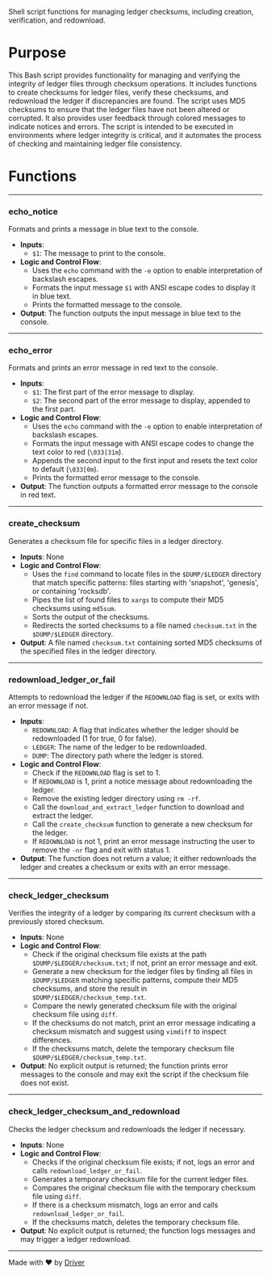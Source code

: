 <!--------------------------------------------------------------------------------->
<!-- IMPORTANT: This file is auto-generated by Driver (https://driver.ai). -------->
<!-- Manual edits may be overwritten on future commits. --------------------------->
<!--------------------------------------------------------------------------------->

Shell script functions for managing ledger checksums, including creation, verification, and redownload.

# Purpose
This Bash script provides functionality for managing and verifying the integrity of ledger files through checksum operations. It includes functions to create checksums for ledger files, verify these checksums, and redownload the ledger if discrepancies are found. The script uses MD5 checksums to ensure that the ledger files have not been altered or corrupted. It also provides user feedback through colored messages to indicate notices and errors. The script is intended to be executed in environments where ledger integrity is critical, and it automates the process of checking and maintaining ledger file consistency.
# Functions

---
### echo\_notice
Formats and prints a message in blue text to the console.
- **Inputs**:
    - `$1`: The message to print to the console.
- **Logic and Control Flow**:
    - Uses the `echo` command with the `-e` option to enable interpretation of backslash escapes.
    - Formats the input message `$1` with ANSI escape codes to display it in blue text.
    - Prints the formatted message to the console.
- **Output**: The function outputs the input message in blue text to the console.


---
### echo\_error
Formats and prints an error message in red text to the console.
- **Inputs**:
    - `$1`: The first part of the error message to display.
    - `$2`: The second part of the error message to display, appended to the first part.
- **Logic and Control Flow**:
    - Uses the `echo` command with the `-e` option to enable interpretation of backslash escapes.
    - Formats the input message with ANSI escape codes to change the text color to red (`\033[31m`).
    - Appends the second input to the first input and resets the text color to default (`\033[0m`).
    - Prints the formatted error message to the console.
- **Output**: The function outputs a formatted error message to the console in red text.


---
### create\_checksum
Generates a checksum file for specific files in a ledger directory.
- **Inputs**: None
- **Logic and Control Flow**:
    - Uses the `find` command to locate files in the `$DUMP/$LEDGER` directory that match specific patterns: files starting with 'snapshot', 'genesis', or containing 'rocksdb'.
    - Pipes the list of found files to `xargs` to compute their MD5 checksums using `md5sum`.
    - Sorts the output of the checksums.
    - Redirects the sorted checksums to a file named `checksum.txt` in the `$DUMP/$LEDGER` directory.
- **Output**: A file named `checksum.txt` containing sorted MD5 checksums of the specified files in the ledger directory.


---
### redownload\_ledger\_or\_fail
Attempts to redownload the ledger if the `REDOWNLOAD` flag is set, or exits with an error message if not.
- **Inputs**:
    - ``REDOWNLOAD``: A flag that indicates whether the ledger should be redownloaded (1 for true, 0 for false).
    - ``LEDGER``: The name of the ledger to be redownloaded.
    - ``DUMP``: The directory path where the ledger is stored.
- **Logic and Control Flow**:
    - Check if the `REDOWNLOAD` flag is set to 1.
    - If `REDOWNLOAD` is 1, print a notice message about redownloading the ledger.
    - Remove the existing ledger directory using `rm -rf`.
    - Call the `download_and_extract_ledger` function to download and extract the ledger.
    - Call the `create_checksum` function to generate a new checksum for the ledger.
    - If `REDOWNLOAD` is not 1, print an error message instructing the user to remove the `-nr` flag and exit with status 1.
- **Output**: The function does not return a value; it either redownloads the ledger and creates a checksum or exits with an error message.


---
### check\_ledger\_checksum
Verifies the integrity of a ledger by comparing its current checksum with a previously stored checksum.
- **Inputs**: None
- **Logic and Control Flow**:
    - Check if the original checksum file exists at the path `$DUMP/$LEDGER/checksum.txt`; if not, print an error message and exit.
    - Generate a new checksum for the ledger files by finding all files in `$DUMP/$LEDGER` matching specific patterns, compute their MD5 checksums, and store the result in `$DUMP/$LEDGER/checksum_temp.txt`.
    - Compare the newly generated checksum file with the original checksum file using `diff`.
    - If the checksums do not match, print an error message indicating a checksum mismatch and suggest using `vimdiff` to inspect differences.
    - If the checksums match, delete the temporary checksum file `$DUMP/$LEDGER/checksum_temp.txt`.
- **Output**: No explicit output is returned; the function prints error messages to the console and may exit the script if the checksum file does not exist.


---
### check\_ledger\_checksum\_and\_redownload
Checks the ledger checksum and redownloads the ledger if necessary.
- **Inputs**: None
- **Logic and Control Flow**:
    - Checks if the original checksum file exists; if not, logs an error and calls `redownload_ledger_or_fail`.
    - Generates a temporary checksum file for the current ledger files.
    - Compares the original checksum file with the temporary checksum file using `diff`.
    - If there is a checksum mismatch, logs an error and calls `redownload_ledger_or_fail`.
    - If the checksums match, deletes the temporary checksum file.
- **Output**: No explicit output is returned; the function logs messages and may trigger a ledger redownload.



---
Made with ❤️ by [Driver](https://www.driver.ai/)